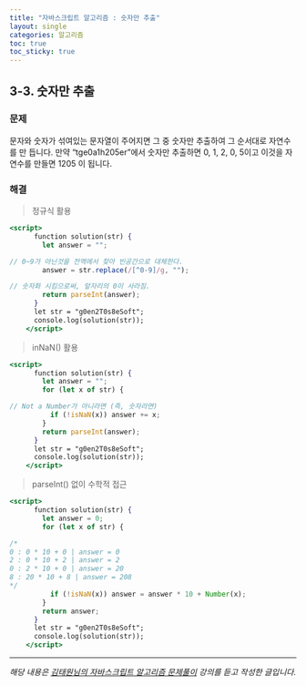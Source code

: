 ```yaml
---
title: "자바스크립트 알고리즘 : 숫자만 추출"
layout: single
categories: 알고리즘
toc: true
toc_sticky: true
---
```


## 3-3. 숫자만 추출

### 문제

문자와 숫자가 섞여있는 문자열이 주어지면 그 중 숫자만 추출하여 그 순서대로 자연수를 만
듭니다.
만약 “tge0a1h205er”에서 숫자만 추출하면 0, 1, 2, 0, 5이고 이것을 자연수를 만들면 1205
이 됩니다.

### 해결

> 정규식 활용

```jsx
<script>
      function solution(str) {
        let answer = "";

// 0~9가 아닌것을 전역에서 찾아 빈공간으로 대체한다.
        answer = str.replace(/[^0-9]/g, "");

// 숫자화 시킴으로써, 앞자리의 0이 사라짐.
        return parseInt(answer);
      }
      let str = "g0en2T0s8eSoft";
      console.log(solution(str));
    </script>
```

> inNaN() 활용

```jsx
<script>
      function solution(str) {
        let answer = "";
        for (let x of str) {

// Not a Number가 아니라면 (즉, 숫자라면)
          if (!isNaN(x)) answer += x;
        }
        return parseInt(answer);
      }
      let str = "g0en2T0s8eSoft";
      console.log(solution(str));
    </script>
```

> parseInt() 없이 수학적 접근

```jsx
<script>
      function solution(str) {
        let answer = 0;
        for (let x of str) {

/*
0 : 0 * 10 + 0 | answer = 0
2 : 0 * 10 + 2 | answer = 2
0 : 2 * 10 + 0 | answer = 20
8 : 20 * 10 + 8 | answer = 208
*/
          if (!isNaN(x)) answer = answer * 10 + Number(x);
        }
        return answer;
      }
      let str = "g0en2T0s8eSoft";
      console.log(solution(str));
    </script>
```

---

_해당 내용은 [김태원님의 자바스크립트 알고리즘 문제풀이](https://www.inflearn.com/course/%EC%9E%90%EB%B0%94%EC%8A%A4%ED%81%AC%EB%A6%BD%ED%8A%B8-%EC%95%8C%EA%B3%A0%EB%A6%AC%EC%A6%98-%EB%AC%B8%EC%A0%9C%ED%92%80%EC%9D%B4/dashboard) 강의를 듣고 작성한 글입니다._
